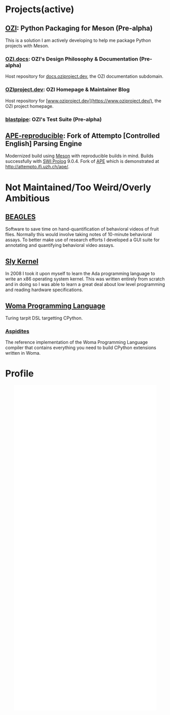 # Projects(active)

## [OZI](https://github.com/rjdbcm/ozi): Python Packaging for Meson (Pre-alpha)
This is a solution I am actively developing to help me package Python projects with Meson.

### [OZI.docs](https://github.com/rjdbcm/ozi.docs): OZI's Design Philosophy & Documentation (Pre-alpha)
Host repository for [docs.oziproject.dev](https://docs.oziproject.dev/), the OZI documentation subdomain.

### [OZIproject.dev](https://github.com/rjdbcm/OZIproject.dev): OZI Homepage & Maintainer Blog
Host repository for [www.oziproject.dev](https://www.oziproject.dev/), the OZI project homepage.

### [blastpipe](https://github.com/rjdbcm/blastpipe): OZI's Test Suite (Pre-alpha)

## [APE-reproducible](https://github.com/rjdbcm/APE-reproducible): Fork of Attempto \[Controlled English\] Parsing Engine

Modernized build using [Meson](https://mesonbuild.com) with reproducible builds in mind.
Builds successfully with [SWI Prolog](https://www.swi-prolog.org/) 9.0.4.
Fork of [APE](https://github.com/Attempto/APE) which is demonstrated at http://attempto.ifi.uzh.ch/ape/.

# Not Maintained/Too Weird/Overly Ambitious

## [BEAGLES](https://github.com/rjdbcm/BEAGLES)

  Software to save time on hand-quantification of behavioral videos of fruit flies. Normally this would involve taking notes of 10-minute behavioral assays. To better make use of research efforts I developed a GUI suite for annotating and quantifying behavioral video assays.

## [Sly Kernel](https://github.com/rjdbcm/slykernel)

   In 2008 I took it upon myself to learn the Ada programming language to write an x86 operating system kernel. This was written entirely from scratch and in doing so I was able to learn a great deal about low level programming and reading hardware specifications. 

## [Woma Programming Language](https://github.com/rjdbcm/woma)

  Turing tarpit DSL targetting CPython.

### [Aspidites](https://github.com/rjdbcm/Aspidites)

  The reference implementation of the Woma Programming Language compiler that contains everything you need to build CPython extensions written in Woma.
  
# Profile

<p align="center">
  <a href="https://github.com/rjdbcm#projects-below"><img align="center" src="https://raw.githubusercontent.com/rjdbcm/rjdbcm/main/github-metrics.svg" /></a>
</p>

